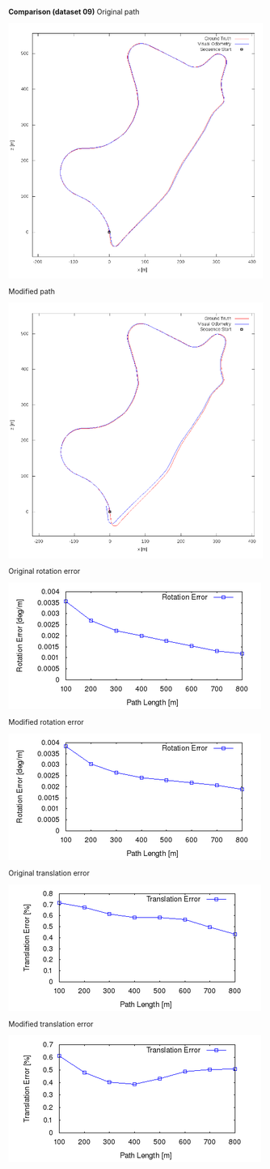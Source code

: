 
**Comparison (dataset 09)**
Original path 

![Original error](https://github.com/anthonypan08/568_final_project/blob/master/modified_jeremy/09/original/plot_path/09.png)


Modified path  

![Modified error](https://github.com/anthonypan08/568_final_project/blob/master/modified_jeremy/09/jeremy/plot_path/09.png)


Original rotation error 

![Original error](https://github.com/anthonypan08/568_final_project/blob/master/modified_jeremy/09/original/plot_error/avg_rl.png)


Modified rotation error 

![Modified error](https://github.com/anthonypan08/568_final_project/blob/master/modified_jeremy/09/jeremy/plot_error/avg_rl.png)

Original translation error 

![Original error](https://github.com/anthonypan08/568_final_project/blob/master/modified_jeremy/09/original/plot_error/avg_tl.png)


Modified translation error 

![Modified error](https://github.com/anthonypan08/568_final_project/blob/master/modified_jeremy/09/jeremy/plot_error/avg_tl.png)
